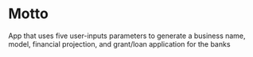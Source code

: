 # Motto
App that uses five user-inputs parameters to generate a business name, model, financial projection, and grant/loan application for the banks
